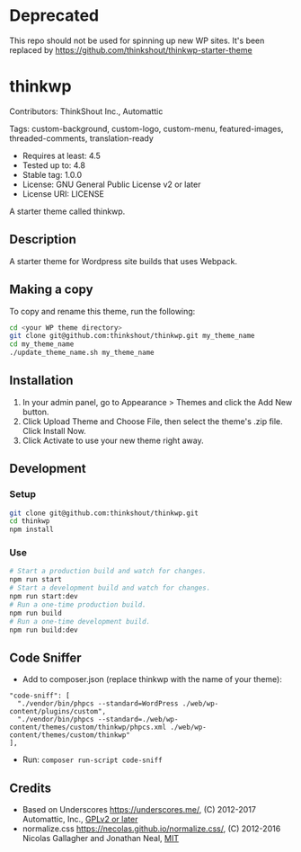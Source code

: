 # Deprecated
This repo should not be used for spinning up new WP sites. It's been replaced by https://github.com/thinkshout/thinkwp-starter-theme

# thinkwp

Contributors: ThinkShout Inc., Automattic

Tags: custom-background, custom-logo, custom-menu, featured-images,
threaded-comments, translation-ready

- Requires at least: 4.5
- Tested up to: 4.8
- Stable tag: 1.0.0
- License: GNU General Public License v2 or later
- License URI: LICENSE

A starter theme called thinkwp.

## Description

A starter theme for Wordpress site builds that uses Webpack.

## Making a copy

To copy and rename this theme, run the following:

```bash
cd <your WP theme directory>
git clone git@github.com:thinkshout/thinkwp.git my_theme_name
cd my_theme_name
./update_theme_name.sh my_theme_name
```

## Installation

1. In your admin panel, go to Appearance > Themes and click the Add New button.
2. Click Upload Theme and Choose File, then select the theme's .zip file.
Click Install Now.
3. Click Activate to use your new theme right away.

## Development

### Setup

```bash
git clone git@github.com:thinkshout/thinkwp.git
cd thinkwp
npm install
```

### Use

```bash
# Start a production build and watch for changes.
npm run start
# Start a development build and watch for changes.
npm run start:dev
# Run a one-time production build.
npm run build
# Run a one-time development build.
npm run build:dev
```

## Code Sniffer

- Add to composer.json (replace thinkwp with the name of your theme):

```
"code-sniff": [
  "./vendor/bin/phpcs --standard=WordPress ./web/wp-content/plugins/custom",
  "./vendor/bin/phpcs --standard=./web/wp-content/themes/custom/thinkwp/phpcs.xml ./web/wp-content/themes/custom/thinkwp"
],
```

- Run: `composer run-script code-sniff`

## Credits

- Based on Underscores https://underscores.me/, (C) 2012-2017 Automattic, Inc.,
[GPLv2 or later](https://www.gnu.org/licenses/gpl-2.0.html)
- normalize.css https://necolas.github.io/normalize.css/, (C) 2012-2016
Nicolas Gallagher and Jonathan Neal, [MIT](https://opensource.org/licenses/MIT)

